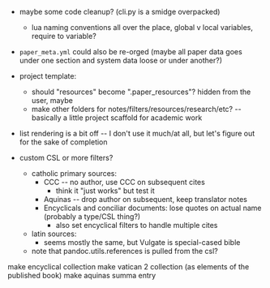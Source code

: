 * maybe some code cleanup? (cli.py is a smidge overpacked)
    - lua naming conventions all over the place, global v local variables, require to variable?
* `paper_meta.yml` could also be re-orged (maybe all paper data goes under one section and system data loose or under another?)
* project template:
    - should "resources" become ".paper_resources"? hidden from the user, maybe
    - make other folders for notes/filters/resources/research/etc? -- basically a little project scaffold for academic work
* list rendering is a bit off -- I don't use it much/at all, but let's figure out for the sake of completion

* custom CSL or more filters? 
    - catholic primary sources:
        - CCC -- no author, use CCC on subsequent cites
            - think it "just works" but test it
        - Aquinas -- drop author on subsequent, keep translator notes
        - Encyclicals and conciliar documents: lose quotes on actual name (probably a type/CSL thing?)
            - also set encyclical filters to handle multiple cites
    - latin sources:
        - seems mostly the same, but Vulgate is special-cased bible
    
    * note that pandoc.utils.references is pulled from the csl?


make encyclical collection
make vatican 2 collection (as elements of the published book)
make aquinas summa entry
